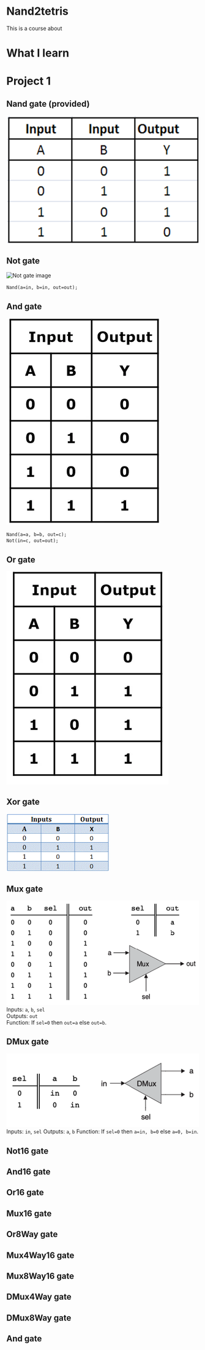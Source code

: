 # Nand2tetris
This is a course about

# What I learn

# Project 1 

## Nand gate (provided)
![Nand gate image](images_for_readme/nand.png)

## Not gate
![Not gate image](images_for_readme/not.png%0D) 

```hdl
Nand(a=in, b=in, out=out);
```
## And gate 
![And gate image](images_for_readme/and.png)
```hdl
Nand(a=a, b=b, out=c);
Not(in=c, out=out);
```
## Or gate 
![Alt text](images_for_readme/Or.png)
## Xor gate 
![Alt text](images_for_readme/xor.png)
## Mux gate  
![Alt text](images_for_readme/Mux.png)
Inputs: `a`, `b`, `sel`  
Outputs: `out`  
Function: If `sel=0` then `out=a` else `out=b`. 

## DMux gate 
![Alt text](images_for_readme/DMux.png)
Inputs: `in`, `sel`
Outputs: `a`, `b`
Function: If `sel=0` then `a=in, b=0` else `a=0, b=in`.

## Not16 gate 
## And16 gate 
## Or16 gate 
## Mux16 gate 
## Or8Way gate 
## Mux4Way16 gate 
## Mux8Way16 gate 
## DMux4Way gate 
## DMux8Way gate 
## And gate 